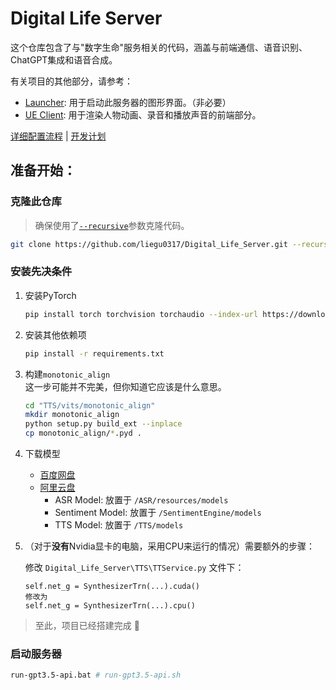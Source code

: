 # Digital Life Server

这个仓库包含了与"数字生命"服务相关的代码，涵盖与前端通信、语音识别、ChatGPT集成和语音合成。

有关项目的其他部分，请参考：

- [Launcher](https://github.com/LIEGU0317/DL_Launcher): 用于启动此服务器的图形界面。（非必要）
- [UE Client](https://github.com/LIEGU0317/DigitalLife): 用于渲染人物动画、录音和播放声音的前端部分。

[详细配置流程](readme_detail.md) | [开发计划](todolist.md)

## 准备开始：

### 克隆此仓库

> 确保使用了[`--recursive`](https://git-scm.com/book/zh/v2/Git-%E5%B7%A5%E5%85%B7-%E5%AD%90%E6%A8%A1%E5%9D%97)参数克隆代码。

```bash
git clone https://github.com/liegu0317/Digital_Life_Server.git --recursive
```

### 安装先决条件

1. 安装PyTorch
    ```bash
    pip install torch torchvision torchaudio --index-url https://download.pytorch.org/whl/cu118
    ```

2. 安装其他依赖项
    ```bash
    pip install -r requirements.txt
    ```

3. 构建`monotonic_align`  
   这一步可能并不完美，但你知道它应该是什么意思。
   ```bash
   cd "TTS/vits/monotonic_align"
   mkdir monotonic_align
   python setup.py build_ext --inplace
   cp monotonic_align/*.pyd .
   ```

4. 下载模型
   - [百度网盘](https://pan.baidu.com/s/1BkUnSte6Zso16FYlUMGfww?pwd=lg17)
   - [阿里云盘](https://www.aliyundrive.com/s/jFvgsJVtV6g)
      - ASR Model: 放置于 `/ASR/resources/models`
      - Sentiment Model: 放置于 `/SentimentEngine/models`
      - TTS Model: 放置于 `/TTS/models`

5. （对于**没有**Nvidia显卡的电脑，采用CPU来运行的情况）需要额外的步骤：

   修改 `Digital_Life_Server\TTS\TTService.py` 文件下：
   ```
   self.net_g = SynthesizerTrn(...).cuda()
   修改为
   self.net_g = SynthesizerTrn(...).cpu()
   ```

> 至此，项目已经搭建完成 🥰

### 启动服务器

```bash
run-gpt3.5-api.bat # run-gpt3.5-api.sh
```